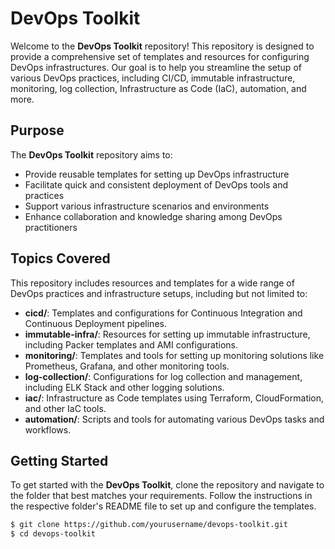 # DevOps Toolkit

Welcome to the **DevOps Toolkit** repository! This repository is designed to provide a comprehensive set of templates and resources for configuring DevOps infrastructures. Our goal is to help you streamline the setup of various DevOps practices, including CI/CD, immutable infrastructure, monitoring, log collection, Infrastructure as Code (IaC), automation, and more.

## Purpose

The **DevOps Toolkit** repository aims to:
- Provide reusable templates for setting up DevOps infrastructure
- Facilitate quick and consistent deployment of DevOps tools and practices
- Support various infrastructure scenarios and environments
- Enhance collaboration and knowledge sharing among DevOps practitioners

## Topics Covered

This repository includes resources and templates for a wide range of DevOps practices and infrastructure setups, including but not limited to:

- **cicd/**: Templates and configurations for Continuous Integration and Continuous Deployment pipelines.
- **immutable-infra/**: Resources for setting up immutable infrastructure, including Packer templates and AMI configurations.
- **monitoring/**: Templates and tools for setting up monitoring solutions like Prometheus, Grafana, and other monitoring tools.
- **log-collection/**: Configurations for log collection and management, including ELK Stack and other logging solutions.
- **iac/**: Infrastructure as Code templates using Terraform, CloudFormation, and other IaC tools.
- **automation/**: Scripts and tools for automating various DevOps tasks and workflows.

## Getting Started

To get started with the **DevOps Toolkit**, clone the repository and navigate to the folder that best matches your requirements. Follow the instructions in the respective folder's README file to set up and configure the templates.

```bash
$ git clone https://github.com/yourusername/devops-toolkit.git
$ cd devops-toolkit
```